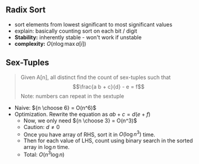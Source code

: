 Radix Sort 
----------
- sort elements from lowest significant to most significant values
- explain: basically counting sort on each bit / digit
- **Stability:** inherently stable - won't work if unstable
- **complexity:** $O(n \log\max a[i])$





Sex-Tuples
----------
> Given A[n], all distinct
> find the count of sex-tuples such that
> $$\frac{a b + c}{d} - e = f$$
> Note: numbers can repeat in the sextuple

- Naive: ${n \choose 6} = O(n^6)$
- Optimization. Rewrite the equation as $ab + c = d(e + f)$
    - Now, we only need ${n \choose 3} = O(n^3)$
    - Caution: $d \neq 0$
    - Once you have array of RHS, sort it in $O(\log n^3)$ time.
    - Then for each value of LHS, count using binary search in the sorted array in $\log n$ time.
    - Total: $O(n^3 \log n)$

